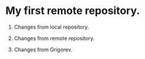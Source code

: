 # My first remote repository.

1. Changes from local repository.

2. Changes from remote repository.

3. Changes from Grigorev.
